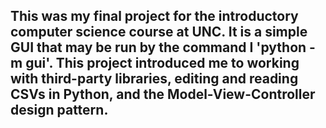 ## This was my final project for the introductory computer science course at UNC. It is a simple GUI that may be run by the command I 'python -m gui'. This project introduced me to working with third-party libraries, editing and reading CSVs in Python, and the Model-View-Controller design pattern.
